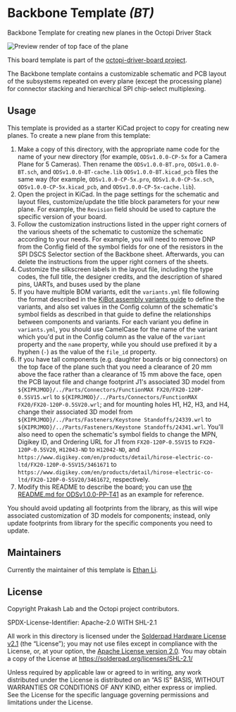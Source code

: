 # Backbone Template _(BT)_

Backbone Template for creating new planes in the Octopi Driver Stack

![Preview render of top face of the plane](Fabrication/Preview%20Renders/Top.png)

This board template is part of the [octopi-driver-board project](https://github.com/prakashlab/octopi-driver-board).

The Backbone template contains a customizable schematic and PCB layout of the subsystems repeated on every plane (except the processing plane) for connector stacking and hierarchical SPI chip-select multiplexing.

## Usage

This template is provided as a starter KiCad project to copy for creating new planes.  To create a new plane from this template:

1. Make a copy of this directory, with the appropriate name code for the name of your new directory (for example, `ODSv1.0.0-CP-5x` for a Camera Plane for 5 Cameras). Then rename the `ODSv1.0.0-BT.pro`, `ODSv1.0.0-BT.sch`, and `ODSv1.0.0-BT-cache.lib` `ODSv1.0.0-BT.kicad_pcb` files the same way (for example, `ODSv1.0.0-CP-5x.pro`, `ODSv1.0.0-CP-5x.sch`, `ODSv1.0.0-CP-5x.kicad_pcb`, and `ODSv1.0.0-CP-5x-cache.lib`).
2. Open the project in KiCad. In the page settings for the schematic and layout files, customize/update the title block parameters for your new plane. For example, the `Revision` field should be used to capture the specific version of your board.
3. Follow the customization instructions listed in the upper right corners of the various sheets of the schematic to customize the schematic according to your needs. For example, you will need to remove DNP from the Config field of the symbol fields for one of the resistors in the SPI DSCS Selector section of the Backbone sheet. Afterwards, you can delete the instructions from the upper right corners of the sheets.
4. Customize the silkscreen labels in the layout file, including the type codes, the full title, the designer credits, and the description of shared pins, UARTs, and buses used by the plane
5. If you have multiple BOM variants, edit the `variants.yml` file following the format described in the [KiBot assembly variants guide](https://inti-cmnb.github.io/kibot_variants_arduprog/) to define the variants, and also set values in the Config column of the schematic's symbol fields as described in that guide to define the relationships between components and variants. For each variant you define in `variants.yml`, you should use CamelCase for the name of the variant which you'd put in the Config column as the value of the `variant` property and the `name` property, while you should use prefixed it by a hyphen (`-`) as the value of the `file_id` property.
6. If you have tall components (e.g. daughter boards or big connectors) on the top face of the plane such that you need a clearance of 20 mm above the face rather than a clearance of 15 mm above the face, open the PCB layout file and change footprint J1's associated 3D model from `${KIPRJMOD}/../Parts/Connectors/FunctionMAX FX20/FX20-120P-0.5SV15.wrl` to `${KIPRJMOD}/../Parts/Connectors/FunctionMAX FX20/FX20-120P-0.5SV20.wrl`; and for mounting holes H1, H2, H3, and H4, change their associated 3D model from `${KIPRJMOD}/../Parts/Fasteners/Keystone Standoffs/24339.wrl` to `${KIPRJMOD}/../Parts/Fasteners/Keystone Standoffs/24341.wrl`. You'll also need to open the schematic's symbol fields to change the MPN, Digikey ID, and Ordering URL for J1 from `FX20-120P-0.5SV15` to `FX20-120P-0.5SV20`, `H12043-ND` to `H12042-ND`, and `https://www.digikey.com/en/products/detail/hirose-electric-co-ltd/FX20-120P-0-5SV15/3461671` to `https://www.digikey.com/en/products/detail/hirose-electric-co-ltd/FX20-120P-0-5SV20/3461672`, respectively.
7. Modify this README to describe the board; you can use [the README.md for ODSv1.0.0-PP-T41](/ODSv1.0.0-PP-T41/README.md) as an example for reference.

You should avoid updating all footprints from the library, as this will wipe associated customization of 3D models for components; instead, only update footprints from library for the specific components you need to update.

## Maintainers

Currently the maintainer of this template is [Ethan Li](https://github.com/ethanjli).

## License

Copyright Prakash Lab and the Octopi project contributors.

SPDX-License-Identifier: Apache-2.0 WITH SHL-2.1

All work in this directory is licensed under the [Solderpad Hardware License v2.1](/LICENSE) (the “License”); you may not use files except in compliance with the License, or, at your option, the [Apache License version 2.0](/LICENSE.Apache). You may obtain a copy of the License at https://solderpad.org/licenses/SHL-2.1/

Unless required by applicable law or agreed to in writing, any work distributed under the License is distributed on an “AS IS” BASIS, WITHOUT WARRANTIES OR CONDITIONS OF ANY KIND, either express or implied. See the License for the specific language governing permissions and limitations under the License.
